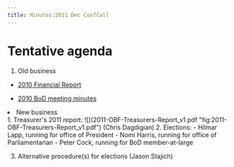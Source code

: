 ```yaml
---
title: Minutes:2011 Dec ConfCall
---
```


Tentative agenda
================

1.  Old business

-   [ 2010 Financial Report](Minutes:2010_Financial_report "wikilink")

<!-- -->

-   [ 2010 BoD meeting minutes](Minutes:2010_ConfCall "wikilink")

<li>
New business

</li>
1.  Treasurer's 2011 report:
    ![](2011-OBF-Treasurers-Report_v1.pdf "fig:2011-OBF-Treasurers-Report_v1.pdf")
    (Chris Dagdigian)
2.  Elections:
    -   Hilmar Lapp, running for office of President
    -   Nomi Harris, running for office of Parliamentarian
    -   Peter Cock, running for BoD member-at-large

3.  Alternative procedure(s) for elections (Jason Stajich)

</ol>


